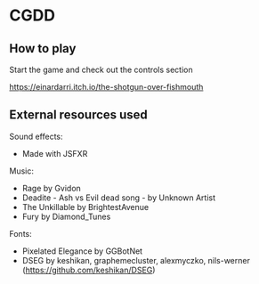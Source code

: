 # CGDD

## How to play

Start the game and check out the controls section

https://einardarri.itch.io/the-shotgun-over-fishmouth

## External resources used

Sound effects:
*   Made with JSFXR

Music:
*   Rage by Gvidon
*   Deadite - Ash vs Evil dead song - by Unknown Artist
*   The Unkillable by BrightestAvenue
*   Fury by Diamond_Tunes

Fonts:
*   Pixelated Elegance by GGBotNet
*   DSEG by keshikan, graphemecluster, alexmyczko, nils-werner (https://github.com/keshikan/DSEG)


